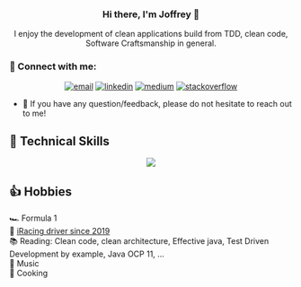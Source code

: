 <h3 align="center">
Hi there, I'm Joffrey 👋
</h3>

<p align="center">
I enjoy the development of clean applications build from TDD, clean code, Software Craftsmanship in general.
</p>

### 🤝 Connect with me:

<p align="center">
  <a href="mailto:joffreybonifay83@gmail.com"><img src="https://img.icons8.com/color/96/000000/gmail.png" alt="email"/></a>
  <a href="https://www.linkedin.com/in/joffrey-bonifay"><img src="https://img.icons8.com/color/96/000000/linkedin.png" alt="linkedin"/></a>
  <a href="https://medium.com/@joffreybonifay"><img src="https://img.icons8.com/color/96/000000/medium-logo.png" alt="medium"/></a>
  <a href="https://stackoverflow.com/users/11873420/joffrey-bonifay"><img src="https://img.icons8.com/color/96/000000/stackoverflow.png" alt="stackoverflow"/></a>
</p>

- 💬 If you have any question/feedback, please do not hesitate to reach out to me!

## 💼 Technical Skills

<p align="center">
  <a href="">
    <img src="https://skillicons.dev/icons?i=java,kotlin,scala,spring,idea,hibernate,mysql,maven,gradle,git,github,gitlab,docker,aws,firebase,gcp,azure,linux,vim,neovim,ableton&perline=8" />
  </a>
</p>

## 👍 Hobbies

🏎️ Formula 1     
🚥 [iRacing driver since 2019](https://www.iracing.com/)    
📚 Reading: Clean code, clean architecture, Effective java, Test Driven Development by example, Java OCP 11, ...    
🎵 Music   
🔪 Cooking
